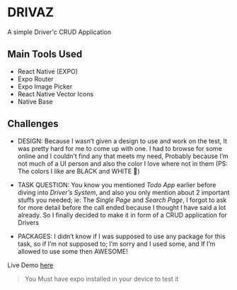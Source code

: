 # DRIVAZ

A simple Driver'c CRUD Application

## Main Tools Used

- React Native (EXPO)
- Expo Router
- Expo Image Picker
- React Native Vector Icons
- Native Base

## Challenges

- DESIGN:
  Because I wasn’t given a design to use and work on the test, It was pretty hard for me to come up with one. I had to browse for some online and I couldn’t find any that meets my need, Probably because I’m not much of a UI person and also the color I love where not in them (PS: The colors I like are BLACK and WHITE 🤣)

- TASK QUESTION:
  You know you mentioned *Todo App* earlier before diving into *Driver’s System*, and also you only mention about 2 important stuffs you needed; ie: The *Single Page* and *Search Page*, I forgot to ask for more detail before the call ended because I thought I have said a lot already. So I finally decided to make it in form of a CRUD application for Drivers

- PACKAGES:
  I didn’t know if I was supposed to use any package for this task, so if I’m not supposed to; I’m sorry and I used some, and If I’m allowed to use some then AWESOME!

Live Demo [here]("exp://exp.host/@jace-dev/drivaz?release-channel=default")
> You Must have expo installed in your device to test it